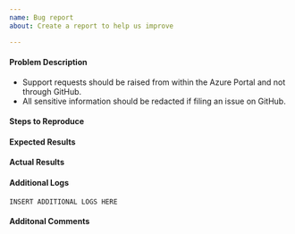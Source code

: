 ```yaml
---
name: Bug report
about: Create a report to help us improve

---
```


#### Problem Description

- Support requests should be raised from within the Azure Portal and not
through GitHub.
- All sensitive information should be redacted if filing an issue on GitHub.

#### Steps to Reproduce

#### Expected Results

#### Actual Results

#### Additional Logs
```
INSERT ADDITIONAL LOGS HERE
```

#### Additonal Comments

